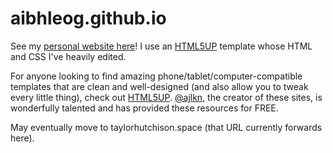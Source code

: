 # aibhleog.github.io
See my [personal website here](http://aibhleog.github.io)! I use an [HTML5UP](html5up.net) template whose HTML 
and CSS I've heavily edited.  

For anyone looking to find amazing phone/tablet/computer-compatible templates that are clean and well-designed (and also allow you to tweak every little thing), check out [HTML5UP](html5up.net).  [@ajlkn](http://twitter.com/ajlkn), the creator of these sites, is wonderfully talented and has provided these resources for FREE.

May eventually move to taylorhutchison.space (that URL currently forwards here).
